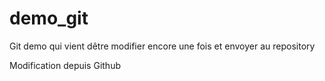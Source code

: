 # demo_git
Git demo qui vient dêtre modifier encore une fois et envoyer au repository


Modification depuis Github
